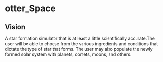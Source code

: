 # otter_Space

## Vision
A star formation simulator that is at least a little scientifically accurate.The user will be able to choose from the various ingredients and conditions that dictate the type of star that forms. The user may also populate the newly formed solar system with planets, comets, moons, and others.


